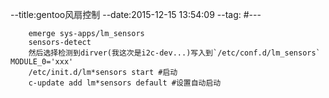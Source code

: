 --title:gentoo风扇控制
--date:2015-12-15 13:54:09
--tag:
#---
```shell
    emerge sys-apps/lm_sensors
    sensors-detect
    然后选择检测到dirver(我这次是i2c-dev...)写入到`/etc/conf.d/lm_sensors` MODULE_0='xxx'
    /etc/init.d/lm*sensors start #启动
    c-update add lm*sensors default #设置自动启动
```
